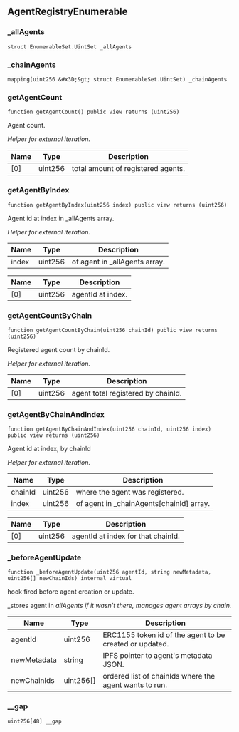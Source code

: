 
## AgentRegistryEnumerable

### _allAgents

```solidity
struct EnumerableSet.UintSet _allAgents
```

### _chainAgents

```solidity
mapping(uint256 &#x3D;&gt; struct EnumerableSet.UintSet) _chainAgents
```

### getAgentCount

```solidity
function getAgentCount() public view returns (uint256)
```

Agent count.

_Helper for external iteration._

| Name | Type | Description |
| ---- | ---- | ----------- |
| [0] | uint256 | total amount of registered agents. |

### getAgentByIndex

```solidity
function getAgentByIndex(uint256 index) public view returns (uint256)
```

Agent id at index in _allAgents array.

_Helper for external iteration._

| Name | Type | Description |
| ---- | ---- | ----------- |
| index | uint256 | of agent in _allAgents array. |

| Name | Type | Description |
| ---- | ---- | ----------- |
| [0] | uint256 | agentId at index. |

### getAgentCountByChain

```solidity
function getAgentCountByChain(uint256 chainId) public view returns (uint256)
```

Registered agent count by chainId.

_Helper for external iteration._

| Name | Type | Description |
| ---- | ---- | ----------- |
| [0] | uint256 | agent total registered by chainId. |

### getAgentByChainAndIndex

```solidity
function getAgentByChainAndIndex(uint256 chainId, uint256 index) public view returns (uint256)
```

Agent id at index, by chainId

_Helper for external iteration._

| Name | Type | Description |
| ---- | ---- | ----------- |
| chainId | uint256 | where the agent was registered. |
| index | uint256 | of agent in _chainAgents[chainId] array. |

| Name | Type | Description |
| ---- | ---- | ----------- |
| [0] | uint256 | agentId at index for that chainId. |

### _beforeAgentUpdate

```solidity
function _beforeAgentUpdate(uint256 agentId, string newMetadata, uint256[] newChainIds) internal virtual
```

hook fired before agent creation or update.

_stores agent in _allAgents if it wasn&#x27;t there, manages agent arrays by chain._

| Name | Type | Description |
| ---- | ---- | ----------- |
| agentId | uint256 | ERC1155 token id of the agent to be created or updated. |
| newMetadata | string | IPFS pointer to agent&#x27;s metadata JSON. |
| newChainIds | uint256[] | ordered list of chainIds where the agent wants to run. |

### __gap

```solidity
uint256[48] __gap
```

